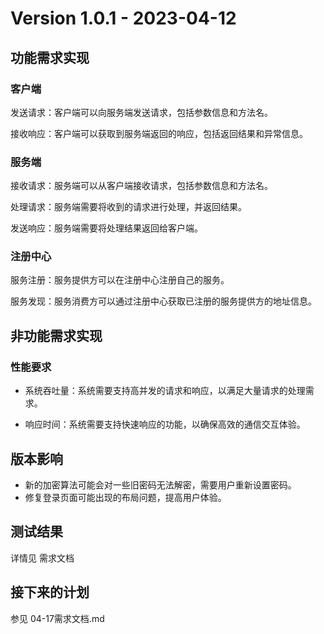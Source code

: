 # Version 1.0.1 - 2023-04-12

## 功能需求实现

### 客户端

发送请求：客户端可以向服务端发送请求，包括参数信息和方法名。

接收响应：客户端可以获取到服务端返回的响应，包括返回结果和异常信息。

### 服务端

接收请求：服务端可以从客户端接收请求，包括参数信息和方法名。

处理请求：服务端需要将收到的请求进行处理，并返回结果。

发送响应：服务端需要将处理结果返回给客户端。

### 注册中心

服务注册：服务提供方可以在注册中心注册自己的服务。

服务发现：服务消费方可以通过注册中心获取已注册的服务提供方的地址信息。

## 非功能需求实现

### 性能要求

- 系统吞吐量：系统需要支持高并发的请求和响应，以满足大量请求的处理需求。

- 响应时间：系统需要支持快速响应的功能，以确保高效的通信交互体验。

## 版本影响

- 新的加密算法可能会对一些旧密码无法解密，需要用户重新设置密码。
- 修复登录页面可能出现的布局问题，提高用户体验。

## 测试结果

详情见 需求文档

## 接下来的计划

参见 04-17需求文档.md
